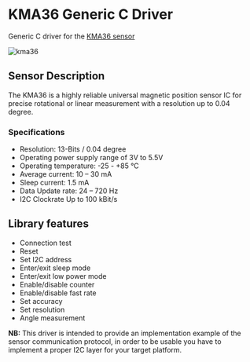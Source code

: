 # KMA36 Generic C Driver
Generic C driver for the [KMA36 sensor](http://www.te.com/usa-en/product-CAT-MRS0001.html)

![kma36](http://www.te.com/content/dam/te-com/catalog/part/CAT/MRS/000/CAT-MRS0001-t1.jpg/jcr:content/renditions/product-details.png)

## Sensor Description

The KMA36 is a highly reliable universal magnetic position sensor IC for precise rotational or linear measurement with a resolution up to 0.04 degree.

### Specifications
*	Resolution: 13-Bits / 0.04 degree
*	Operating power supply range of 3V to 5.5V
*	Operating temperature: -25 - +85 °C
*	Average current: 10 – 30 mA
*	Sleep current: 1.5 mA
*	Data Update rate: 24 – 720 Hz
*	I2C Clockrate Up to 100 kBit/s 


## Library features
* Connection test
* Reset
* Set I2C address
* Enter/exit sleep mode
* Enter/exit low power mode
* Enable/disable counter
* Enable/disable fast rate
* Set accuracy
* Set resolution
* Angle measurement


**NB:** This driver is intended to provide an implementation example of the sensor communication protocol, in order to be usable you have to implement a proper I2C layer for your target platform.
